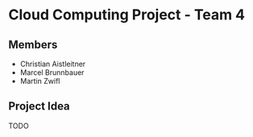 # Cloud Computing Project - Team 4

## Members

- Christian Aistleitner
- Marcel Brunnbauer
- Martin Zwifl

## Project Idea

TODO

